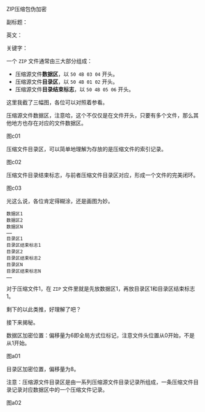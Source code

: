 ZIP压缩包伪加密

副标题：

英文：

关键字：













一个 `ZIP` 文件通常由三大部分组成：

* 压缩源文件**数据区**，以 `50 4B 03 04` 开头。
* 压缩源文件**目录区**，以 `50 4B 01 02` 开头。
* 压缩源文件**目录结束标志**，以 `50 4B 05 06` 开头。



这里我截了三幅图，各位可以对照着参看。



压缩源文件数据区，注意哈，这个不仅仅是在文件开头，只要有多个文件，那么其他地方也存在对应的文件数据区。

图c01



压缩文件目录区，可以简单地理解为存放的是压缩文件的索引记录。

图c02



压缩文件目录结束标志，与前者压缩文件目录区对应，形成一个文件的完美闭环。

图c03



光这么说，各位肯定得糊涂，还是画图为妙。

```
数据区1
数据区2
数据区N
……
目录区1
目录区结束标志1
目录区2
目录区结束标志2
目录区N
目录区结束标志N
……
```



对于压缩文件1，在 `ZIP` 文件里就是先放数据区1，再放目录区1和目录区结束标志1。

剩下的以此类推，好理解了吧？



接下来揭秘。





 数据区加密位置：偏移量为6即全局方式位标记，注意文件头位置从0开始，不是从1开始。



图a01





目录区加密位置，偏移量为8。

注意：压缩源文件目录区是由一系列压缩源文件目录记录所组成，一条压缩文件目录记录对应数据区中的一个压缩文件记录。



图a02



